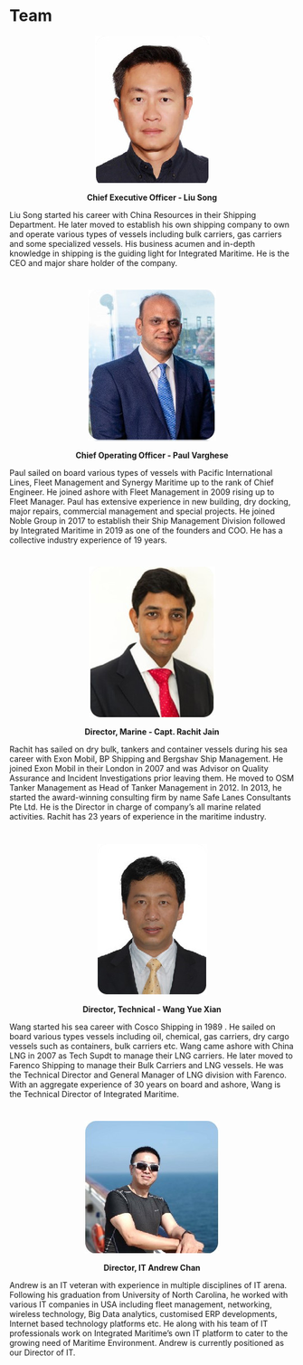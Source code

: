 # Team
<center>

![CEO](./img/team_liusong.jpg)
    
**Chief Executive Officer - Liu Song**
</center>

Liu Song started his career with China Resources in their Shipping Department. He later moved to establish his own shipping company to own and operate various types of vessels including bulk carriers, gas carriers and some specialized vessels. His business acumen and in-depth knowledge in shipping is the guiding light  for Integrated Maritime. He is the CEO and major share holder of the company.  

#
<center>

![CEO](./img/team_paulvarghese.jpg)
    
**Chief Operating Officer - Paul Varghese**
</center>  
Paul sailed on board various types of vessels with Pacific International Lines, Fleet Management and Synergy Maritime up to the rank of Chief Engineer. He joined ashore with Fleet Management in 2009 rising up to Fleet Manager. Paul has extensive experience in new building, dry docking, major repairs, commercial management and special projects. He joined Noble Group in 2017 to establish their Ship Management Division followed by Integrated Maritime in 2019 as one of the founders and COO. He has a collective industry experience of 19 years.

#
<center>

![CEO](./img/team_rachit.jpg)
    
**Director, Marine - Capt. Rachit Jain**
</center>

Rachit has sailed on dry bulk, tankers and container vessels during his sea career with Exon Mobil, BP Shipping and Bergshav Ship Management. He joined Exon Mobil in their London in 2007 and was Advisor on Quality Assurance and Incident Investigations prior leaving them. He moved to OSM Tanker Management as Head of Tanker Management in 2012. In 2013, he started the award-winning consulting firm by name Safe Lanes Consultants Pte Ltd. He is the Director in charge of company’s all marine related activities. Rachit has 23 years of experience in the maritime industry.

# 
<center>

![CEO](./img/team_wangyuexian.jpg)
    
**Director, Technical - Wang Yue Xian**
</center>
Wang started his sea career with Cosco Shipping in 1989 . He sailed on board various types vessels including oil, chemical, gas carriers, dry cargo vessels such as containers, bulk carriers etc. Wang came ashore with China LNG in 2007 as Tech Supdt to manage their LNG carriers. He later moved to Farenco Shipping to manage their Bulk Carriers and LNG vessels. He was the Technical Director and General Manager of LNG division with Farenco. With an aggregate experience of 30 years on board and ashore, Wang is the Technical Director of Integrated Maritime. 

# 

<center>

![CEO](./img/team_andrew.jpg)
    
**Director, IT Andrew Chan**
</center>
Andrew is an IT veteran with experience in multiple disciplines of IT arena. Following his graduation from University of North Carolina, he worked with various IT companies in USA including fleet management, networking, wireless technology, Big Data analytics, customised ERP developments, Internet based technology platforms etc. He along with his team of IT professionals work on Integrated Maritime’s own IT platform to cater to the growing need of Maritime Environment. Andrew is currently positioned as our Director of IT.
